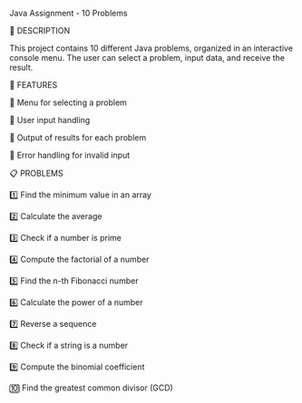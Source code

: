 Java Assignment - 10 Problems

📌 DESCRIPTION

This project contains 10 different Java problems, organized in an interactive console menu. The user can select a problem, input data, and receive the result.

🚀 FEATURES

🔹 Menu for selecting a problem 

🔹 User input handling 

🔹 Output of results for each problem 

🔹 Error handling for invalid input 

📋 PROBLEMS

1️⃣ Find the minimum value in an array

2️⃣ Calculate the average

3️⃣ Check if a number is prime

4️⃣ Compute the factorial of a number

5️⃣ Find the n-th Fibonacci number

6️⃣ Calculate the power of a number

7️⃣ Reverse a sequence

8️⃣ Check if a string is a number

9️⃣ Compute the binomial coefficient

🔟 Find the greatest common divisor (GCD)
